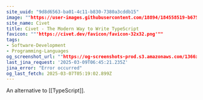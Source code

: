 ```yaml
---
site_uuid: "9d8d6563-ba01-4c11-b830-7380a3cddb15"
image: ""https://user-images.githubusercontent.com/18894/184558519-b675a903-7490-43ba-883e-0d8addacd4b9.png""
site_name: Civet
title: Civet - The Modern Way to Write TypeScript
favicon: ""'https://civet.dev/favicon/favicon-32x32.png'""
tags:
- Software-Development
- Programming-Languages
og_screenshot_url: ""https://og-screenshots-prod.s3.amazonaws.com/1366x768/80/false/b7c1171c7f24c80f5cadb9d24670d8646835b6bcffe2a4ece35e530b8335b5bb.jpeg""
last_jina_request: '2025-03-09T06:45:21.235Z'
jina_error: "Error occurred"
og_last_fetch: 2025-03-07T05:19:02.899Z
---
```

An alternative to [[TypeScript]].
